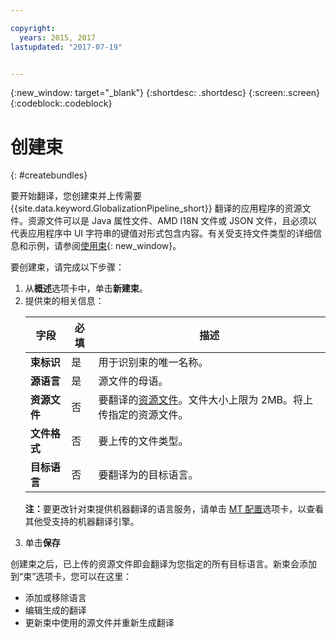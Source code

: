 ```yaml
---

copyright:
  years: 2015, 2017
lastupdated: "2017-07-19"


---
```


{:new_window: target="_blank"}
{:shortdesc: .shortdesc}
{:screen:.screen}
{:codeblock:.codeblock}

# 创建束
{: #createbundles}

要开始翻译，您创建束并上传需要 {{site.data.keyword.GlobalizationPipeline_short}} 翻译的应用程序的资源文件。资源文件可以是 Java 属性文件、AMD I18N 文件或 JSON 文件，且必须以代表应用程序中 UI 字符串的键值对形式包含内容。有关受支持文件类型的详细信息和示例，请参阅[使用束](./bundles.html){: new_window}。

要创建束，请完成以下步骤：

<ol>
<li>从<strong>概述</strong>选项卡中，单击<strong>新建束</strong>。</li>

<li>提供束的相关信息：<table>
<thead>
<tr>
<th>字段</th>
<th>必填</th>
<th>描述</th>
</tr>
</thead>
<tbody>
<tr>
<td><strong>束标识</strong></td>
<td>是</td>
<td>用于识别束的唯一名称。</td>
</tr>
<tr>
<td><strong>源语言</strong></td>
<td>是</td>
<td>源文件的母语。</td>
</tr>
<tr>
<td><strong>资源文件</strong></td>
<td>否</td>
<td>要翻译的<a href=https://new-console.stage1.ng.bluemix.net/docs/services/GlobalizationPipeline/bundles.html>资源文件</a>。文件大小上限为 2MB。将上传指定的资源文件。</td>
</tr>
<tr>
<td><strong>文件格式</strong></td>
<td>否</td>
<td>要上传的文件类型。</td>
</tr>
<tr>
<td><strong>目标语言</strong></td>
<td>否</td>
<td>要翻译为的目标语言。</td>
</tr>
</tbody>
</table>

<p><strong>注：</strong>要更改针对束提供机器翻译的语言服务，请单击 <a href=https://new-console.stage1.ng.bluemix.net/docs/services/GlobalizationPipeline/managing_translations.html#globalizationpipeline_service_to_service>MT 配置</a>选项卡，以查看其他受支持的机器翻译引擎。</p></li>

<li>单击<strong>保存</strong></li></ol>


创建束之后，已上传的资源文件即会翻译为您指定的所有目标语言。新束会添加到“束”选项卡，您可以在这里：

* 添加或移除语言
* 编辑生成的翻译
* 更新束中使用的源文件并重新生成翻译

